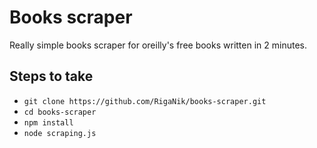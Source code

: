 # Books scraper

Really simple books scraper for oreilly's free books written in 2 minutes.

## Steps to take
* `git clone https://github.com/RigaNik/books-scraper.git`
* `cd books-scraper`
* `npm install`
* `node scraping.js`